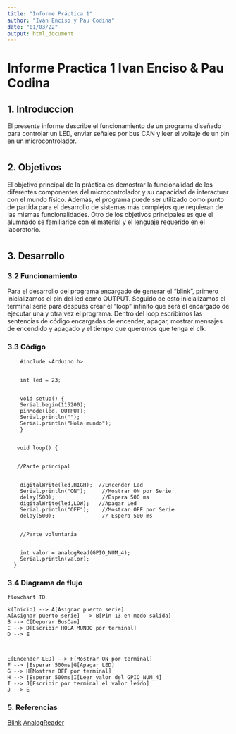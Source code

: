 ```yaml
---
title: "Informe Práctica 1"
author: "Iván Enciso y Pau Codina"
date: "01/03/22"
output: html_document
---
```



# Informe Practica 1 Ivan Enciso & Pau Codina


## 1. Introduccion
El presente informe describe el funcionamiento de un programa diseñado para controlar un LED, enviar señales por bus CAN y leer el voltaje de un pin en un microcontrolador. 
#
## 2. Objetivos
El objetivo principal de la práctica es demostrar la funcionalidad de los diferentes componentes del microcontrolador y su capacidad de interactuar con el mundo físico. Además, el programa puede ser utilizado como punto de partida
para el desarrollo de sistemas más complejos que requieran de las mismas funcionalidades. Otro de los objetivos principales es que el alumnado se familiarice con el material y el lenguaje requerido en el laboratorio.
#
## 3. Desarrollo


### 3.2 Funcionamiento
Para el desarrollo del programa encargado de generar el “blink”, primero inicializamos el pin del led como OUTPUT. Seguido de esto inicializamos el terminal serie para después crear el “loop” infinito que será el encargado de ejecutar una y otra vez el programa. Dentro del loop escribimos las sentencias de código encargadas de encender, apagar, mostrar mensajes de encendido y apagado y el tiempo que queremos que tenga el clk.


### 3.3 Código


        #include <Arduino.h>


        int led = 23;


        void setup() {
        Serial.begin(115200);
        pinMode(led, OUTPUT);  
        Serial.println("");
        Serial.println("Hola mundo");
        }


       void loop() {


       //Parte principal


        digitalWrite(led,HIGH);  //Encender Led
        Serial.println("ON");     //Mostrar ON por Serie
        delay(500);               //Espera 500 ms
        digitalWrite(led,LOW);   //Apagar Led
        Serial.println("OFF");    //Mostrar OFF por Serie
        delay(500);               // Espera 500 ms


        //Parte voluntaria


        int valor = analogRead(GPIO_NUM_4);
        Serial.println(valor);
      }




### 3.4 Diagrama de flujo

    flowchart TD

    k(Inicio) --> A[Asignar puerto serie]
    A[Asignar puerto serie] --> B[Pin 13 en modo salida]
    B --> C[Depurar BusCan]
    C --> D[Escribir HOLA MUNDO por terminal]
    D --> E
   
   
   
    E[Encender LED] --> F[Mostrar ON por terminal]
    F --> |Esperar 500ms|G[Apagar LED]
    G --> H[Mostrar OFF por terminal]
    H --> |Esperar 500ms|I[Leer valor del GPIO_NUM_4]
    I --> J[Escribir por terminal el valor leido]
    J --> E

### 5. Referencias
[Blink](https://github.com/schacon/blink)
[AnalogReader](https://randomnerdtutorials.com/esp32-adc-analog-read-arduino-ide/)
